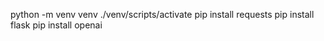 python -m venv venv
./venv/scripts/activate
pip install requests
pip install flask
pip install openai
